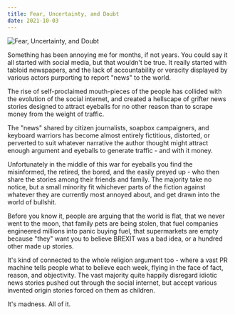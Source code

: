 ```yaml
---
title: Fear, Uncertainty, and Doubt
date: 2021-10-03
---
```


![Fear, Uncertainty, and Doubt](https://source.unsplash.com/03UCoidYvXw/1600x900)

Something has been annoying me for months, if not years. You could say it all started with social media, but that wouldn't be true. It really started with tabloid newspapers, and the lack of accountability or veracity displayed by various actors purporting to report "news" to the world.

The rise of self-proclaimed mouth-pieces of the people has collided with the evolution of the social internet, and created a hellscape of grifter news stories designed to attract eyeballs for no other reason than to scrape money from the weight of traffic.

The "news" shared by citizen journalists, soapbox campaigners, and keyboard warriors has become almost entirely fictitious, distorted, or perverted to suit whatever narrative the author thought might attract enough argument and eyeballs to generate traffic - and with it money.

Unfortunately in the middle of this war for eyeballs you find the misinformed, the retired, the bored, and the easily preyed up - who then share the stories among their friends and family. The majority take no notice, but a small minority fit whichever parts of the fiction against whatever they are currently most annoyed about, and get drawn into the world of bullshit.

Before you know it, people are arguing that the world is flat, that we never went to the moon, that family pets are being stolen, that fuel companies engineered millions into panic buying fuel, that supermarkets are empty because "they" want you to believe BREXIT was a bad idea, or a hundred other made up stories.

It's kind of connected to the whole religion argument too - where a vast PR machine tells people what to believe each week, flying in the face of fact, reason, and objectivity. The vast majority quite happily disregard idiotic news stories pushed out through the social internet, but accept various invented origin stories forced on them as children.

It's madness. All of it.